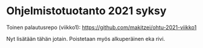 # Ohjelmistotuotanto 2021 syksy

Toinen palautusrepo (viikko1): https://github.com/makitzei/ohtu-2021-viikko1

Nyt lisätään tähän jotain. Poistetaan myös alkuperäinen eka rivi.
